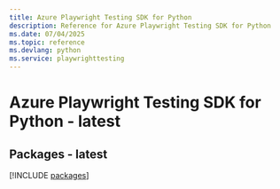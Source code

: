 ```yaml
---
title: Azure Playwright Testing SDK for Python
description: Reference for Azure Playwright Testing SDK for Python
ms.date: 07/04/2025
ms.topic: reference
ms.devlang: python
ms.service: playwrighttesting
---
```

# Azure Playwright Testing SDK for Python - latest
## Packages - latest
[!INCLUDE [packages](playwright-testing-index.md)]